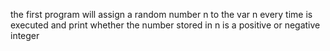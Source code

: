 the first program will assign a random number n to the var n every time is executed and print whether the number stored in n is a positive or negative integer
